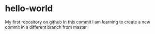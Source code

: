 # hello-world
My first repository on github
In this commit I am learning to create a new commit in a different branch from master
